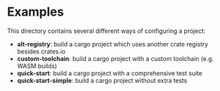 # Examples

This directory contains several different ways of configuring a project:

* **alt-registry**: build a cargo project which uses another crate registry
  besides crates.io
* **custom-toolchain**: build a cargo project with a custom toolchain (e.g. WASM
  builds)
* **quick-start**: build a cargo project with a comprehensive test suite
* **quick-start-simple**: build a cargo project without extra tests
